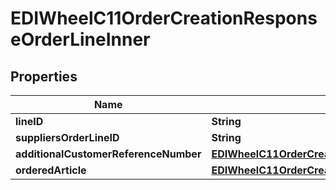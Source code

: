 

# EDIWheelC11OrderCreationResponseOrderLineInner


## Properties

| Name | Type | Description | Notes |
|------------ | ------------- | ------------- | -------------|
|**lineID** | **String** |  |  |
|**suppliersOrderLineID** | **String** |  |  [optional] |
|**additionalCustomerReferenceNumber** | [**EDIWheelC11OrderCreationRequestBlanketOrderReference**](EDIWheelC11OrderCreationRequestBlanketOrderReference.md) |  |  [optional] |
|**orderedArticle** | [**EDIWheelC11OrderCreationResponseOrderLineInnerOrderedArticle**](EDIWheelC11OrderCreationResponseOrderLineInnerOrderedArticle.md) |  |  |



